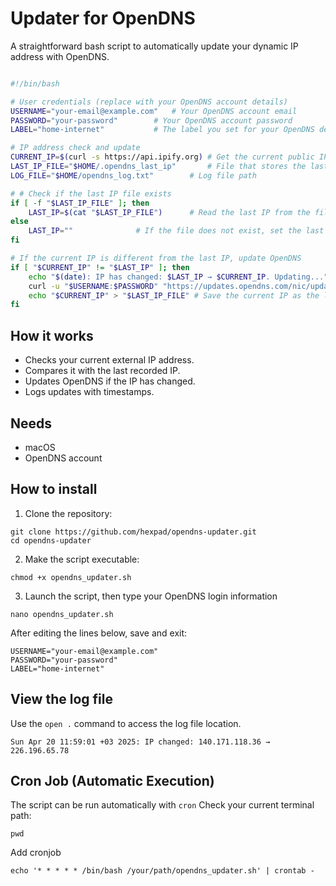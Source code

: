 # Updater for OpenDNS
A straightforward bash script to automatically update your dynamic IP address with OpenDNS.

```sh

#!/bin/bash

# User credentials (replace with your OpenDNS account details)
USERNAME="your-email@example.com"	# Your OpenDNS account email
PASSWORD="your-password"		# Your OpenDNS account password
LABEL="home-internet"  			# The label you set for your OpenDNS device

# IP address check and update
CURRENT_IP=$(curl -s https://api.ipify.org)	# Get the current public IP address
LAST_IP_FILE="$HOME/.opendns_last_ip"		# File that stores the last IP address
LOG_FILE="$HOME/opendns_log.txt"		# Log file path

# # Check if the last IP file exists
if [ -f "$LAST_IP_FILE" ]; then
    LAST_IP=$(cat "$LAST_IP_FILE")		# Read the last IP from the file
else
    LAST_IP=""				# If the file does not exist, set the last IP to empty
fi

# If the current IP is different from the last IP, update OpenDNS
if [ "$CURRENT_IP" != "$LAST_IP" ]; then
    echo "$(date): IP has changed: $LAST_IP → $CURRENT_IP. Updating..." >> "$LOG_FILE"
    curl -u "$USERNAME:$PASSWORD" "https://updates.opendns.com/nic/update?hostname=$LABEL&myip=$CURRENT_IP"
    echo "$CURRENT_IP" > "$LAST_IP_FILE" # Save the current IP as the last IP
fi

```

## How it works
- Checks your current external IP address.
- Compares it with the last recorded IP.
- Updates OpenDNS if the IP has changed.
- Logs updates with timestamps.


## Needs
- macOS
- OpenDNS account


## How to install

1. Clone the repository:
```
git clone https://github.com/hexpad/opendns-updater.git
cd opendns-updater
```

2. Make the script executable:
```
chmod +x opendns_updater.sh
```

3. Launch the script, then type your OpenDNS login information
```
nano opendns_updater.sh
```
After editing the lines below, save and exit:
```
USERNAME="your-email@example.com"
PASSWORD="your-password"
LABEL="home-internet"
```


## View the log file

Use the `open .` command to access the log file location.
```
Sun Apr 20 11:59:01 +03 2025: IP changed: 140.171.118.36 → 226.196.65.78
```


## Cron Job (Automatic Execution)

The script can be run automatically with `cron`
Check your current terminal path:
```
pwd
```

Add cronjob
```
echo '* * * * * /bin/bash /your/path/opendns_updater.sh' | crontab -
```
